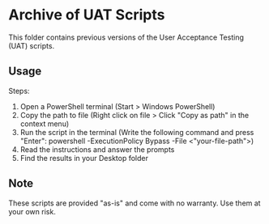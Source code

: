 # Archive of UAT Scripts

This folder contains previous versions of the User Acceptance Testing (UAT) scripts.

## Usage
Steps:
1. Open a PowerShell terminal (Start > Windows PowerShell)
2. Copy the path to file (Right click on file > Click "Copy as path" in the context menu)
3. Run the script in the terminal (Write the following command and press "Enter": powershell -ExecutionPolicy Bypass -File <"your-file-path">)
4. Read the instructions and answer the prompts
5. Find the results in your Desktop folder

## Note
These scripts are provided "as-is" and come with no warranty. Use them at your own risk.